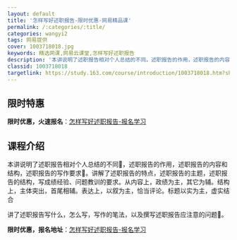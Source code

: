 ```yaml
---
layout: default
title: '怎样写好述职报告-限时优惠-网易精品课'
permalink: /:categories/:title/
categories: wangyi2
tags: 网易提供
cover: 1003718018.jpg
keywords: 精选网课,网易云课堂,怎样写好述职报告
description: '本讲说明了述职报告相对个人总结的不同，述职报告的作用，述职报告的内容和结构，述职报告的写作要求。讲解了述职报告的特点，述'
classid: 1003718018
targetlink: https://study.163.com/course/introduction/1003718018.htm?share=1&shareId=1025206652&utm_campaign=share&utm_medium=iphoneShare&utm_source=&utm_u=1025206652
---
```


## 限时特惠

**限时优惠，火速报名**：[怎样写好述职报告-报名学习](https://study.163.com/course/introduction/1003718018.htm?share=1&shareId=1025206652&utm_campaign=share&utm_medium=iphoneShare&utm_source=&utm_u=1025206652)

## 课程介绍

本讲说明了述职报告相对个人总结的不同，述职报告的作用，述职报告的内容和结构，述职报告的写作要求。讲解了述职报告的特点，述职报告的主题，述职报告的结构，写成绩经验、问题教训的要求。从内容上，政绩为主，其它为辅。结构上，主体突出，首尾相辅。表达上，以叙为主，恰当评论。标题以实为主，虚实结合

讲了述职报告写什么，怎么写，写作的笔法，以及撰写述职报告应注意的问题。

**限时优惠，报名地址**：[怎样写好述职报告-报名学习](https://study.163.com/course/introduction/1003718018.htm?share=1&shareId=1025206652&utm_campaign=share&utm_medium=iphoneShare&utm_source=&utm_u=1025206652)

